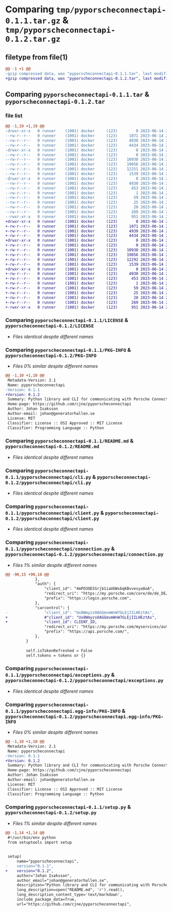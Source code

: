 # Comparing `tmp/pyporscheconnectapi-0.1.1.tar.gz` & `tmp/pyporscheconnectapi-0.1.2.tar.gz`

## filetype from file(1)

```diff
@@ -1 +1 @@
-gzip compressed data, was "pyporscheconnectapi-0.1.1.tar", last modified: Wed Jun 14 20:54:16 2023, max compression
+gzip compressed data, was "pyporscheconnectapi-0.1.2.tar", last modified: Wed Jun 14 21:33:28 2023, max compression
```

## Comparing `pyporscheconnectapi-0.1.1.tar` & `pyporscheconnectapi-0.1.2.tar`

### file list

```diff
@@ -1,19 +1,19 @@
-drwxr-xr-x   0 runner    (1001) docker     (123)        0 2023-06-14 20:54:16.728671 pyporscheconnectapi-0.1.1/
--rw-r--r--   0 runner    (1001) docker     (123)     1071 2023-06-14 20:54:05.000000 pyporscheconnectapi-0.1.1/LICENSE
--rw-r--r--   0 runner    (1001) docker     (123)     4930 2023-06-14 20:54:16.728671 pyporscheconnectapi-0.1.1/PKG-INFO
--rw-r--r--   0 runner    (1001) docker     (123)     4434 2023-06-14 20:54:05.000000 pyporscheconnectapi-0.1.1/README.md
-drwxr-xr-x   0 runner    (1001) docker     (123)        0 2023-06-14 20:54:16.724671 pyporscheconnectapi-0.1.1/pyporscheconnectapi/
--rw-r--r--   0 runner    (1001) docker     (123)        0 2023-06-14 20:54:05.000000 pyporscheconnectapi-0.1.1/pyporscheconnectapi/__init__.py
--rw-r--r--   0 runner    (1001) docker     (123)    10930 2023-06-14 20:54:05.000000 pyporscheconnectapi-0.1.1/pyporscheconnectapi/cli.py
--rw-r--r--   0 runner    (1001) docker     (123)    19856 2023-06-14 20:54:05.000000 pyporscheconnectapi-0.1.1/pyporscheconnectapi/client.py
--rw-r--r--   0 runner    (1001) docker     (123)    12251 2023-06-14 20:54:05.000000 pyporscheconnectapi-0.1.1/pyporscheconnectapi/connection.py
--rw-r--r--   0 runner    (1001) docker     (123)     1539 2023-06-14 20:54:05.000000 pyporscheconnectapi-0.1.1/pyporscheconnectapi/exceptions.py
-drwxr-xr-x   0 runner    (1001) docker     (123)        0 2023-06-14 20:54:16.728671 pyporscheconnectapi-0.1.1/pyporscheconnectapi.egg-info/
--rw-r--r--   0 runner    (1001) docker     (123)     4930 2023-06-14 20:54:16.000000 pyporscheconnectapi-0.1.1/pyporscheconnectapi.egg-info/PKG-INFO
--rw-r--r--   0 runner    (1001) docker     (123)      453 2023-06-14 20:54:16.000000 pyporscheconnectapi-0.1.1/pyporscheconnectapi.egg-info/SOURCES.txt
--rw-r--r--   0 runner    (1001) docker     (123)        1 2023-06-14 20:54:16.000000 pyporscheconnectapi-0.1.1/pyporscheconnectapi.egg-info/dependency_links.txt
--rw-r--r--   0 runner    (1001) docker     (123)       59 2023-06-14 20:54:16.000000 pyporscheconnectapi-0.1.1/pyporscheconnectapi.egg-info/entry_points.txt
--rw-r--r--   0 runner    (1001) docker     (123)       25 2023-06-14 20:54:16.000000 pyporscheconnectapi-0.1.1/pyporscheconnectapi.egg-info/requires.txt
--rw-r--r--   0 runner    (1001) docker     (123)       20 2023-06-14 20:54:16.000000 pyporscheconnectapi-0.1.1/pyporscheconnectapi.egg-info/top_level.txt
--rw-r--r--   0 runner    (1001) docker     (123)      269 2023-06-14 20:54:16.728671 pyporscheconnectapi-0.1.1/setup.cfg
--rwxr-xr-x   0 runner    (1001) docker     (123)      951 2023-06-14 20:54:05.000000 pyporscheconnectapi-0.1.1/setup.py
+drwxr-xr-x   0 runner    (1001) docker     (123)        0 2023-06-14 21:33:28.456955 pyporscheconnectapi-0.1.2/
+-rw-r--r--   0 runner    (1001) docker     (123)     1071 2023-06-14 21:33:18.000000 pyporscheconnectapi-0.1.2/LICENSE
+-rw-r--r--   0 runner    (1001) docker     (123)     4930 2023-06-14 21:33:28.456955 pyporscheconnectapi-0.1.2/PKG-INFO
+-rw-r--r--   0 runner    (1001) docker     (123)     4434 2023-06-14 21:33:18.000000 pyporscheconnectapi-0.1.2/README.md
+drwxr-xr-x   0 runner    (1001) docker     (123)        0 2023-06-14 21:33:28.452955 pyporscheconnectapi-0.1.2/pyporscheconnectapi/
+-rw-r--r--   0 runner    (1001) docker     (123)        0 2023-06-14 21:33:18.000000 pyporscheconnectapi-0.1.2/pyporscheconnectapi/__init__.py
+-rw-r--r--   0 runner    (1001) docker     (123)    10930 2023-06-14 21:33:18.000000 pyporscheconnectapi-0.1.2/pyporscheconnectapi/cli.py
+-rw-r--r--   0 runner    (1001) docker     (123)    19856 2023-06-14 21:33:18.000000 pyporscheconnectapi-0.1.2/pyporscheconnectapi/client.py
+-rw-r--r--   0 runner    (1001) docker     (123)    12292 2023-06-14 21:33:18.000000 pyporscheconnectapi-0.1.2/pyporscheconnectapi/connection.py
+-rw-r--r--   0 runner    (1001) docker     (123)     1539 2023-06-14 21:33:18.000000 pyporscheconnectapi-0.1.2/pyporscheconnectapi/exceptions.py
+drwxr-xr-x   0 runner    (1001) docker     (123)        0 2023-06-14 21:33:28.456955 pyporscheconnectapi-0.1.2/pyporscheconnectapi.egg-info/
+-rw-r--r--   0 runner    (1001) docker     (123)     4930 2023-06-14 21:33:28.000000 pyporscheconnectapi-0.1.2/pyporscheconnectapi.egg-info/PKG-INFO
+-rw-r--r--   0 runner    (1001) docker     (123)      453 2023-06-14 21:33:28.000000 pyporscheconnectapi-0.1.2/pyporscheconnectapi.egg-info/SOURCES.txt
+-rw-r--r--   0 runner    (1001) docker     (123)        1 2023-06-14 21:33:28.000000 pyporscheconnectapi-0.1.2/pyporscheconnectapi.egg-info/dependency_links.txt
+-rw-r--r--   0 runner    (1001) docker     (123)       59 2023-06-14 21:33:28.000000 pyporscheconnectapi-0.1.2/pyporscheconnectapi.egg-info/entry_points.txt
+-rw-r--r--   0 runner    (1001) docker     (123)       25 2023-06-14 21:33:28.000000 pyporscheconnectapi-0.1.2/pyporscheconnectapi.egg-info/requires.txt
+-rw-r--r--   0 runner    (1001) docker     (123)       20 2023-06-14 21:33:28.000000 pyporscheconnectapi-0.1.2/pyporscheconnectapi.egg-info/top_level.txt
+-rw-r--r--   0 runner    (1001) docker     (123)      269 2023-06-14 21:33:28.456955 pyporscheconnectapi-0.1.2/setup.cfg
+-rwxr-xr-x   0 runner    (1001) docker     (123)      951 2023-06-14 21:33:18.000000 pyporscheconnectapi-0.1.2/setup.py
```

### Comparing `pyporscheconnectapi-0.1.1/LICENSE` & `pyporscheconnectapi-0.1.2/LICENSE`

 * *Files identical despite different names*

### Comparing `pyporscheconnectapi-0.1.1/PKG-INFO` & `pyporscheconnectapi-0.1.2/PKG-INFO`

 * *Files 0% similar despite different names*

```diff
@@ -1,10 +1,10 @@
 Metadata-Version: 2.1
 Name: pyporscheconnectapi
-Version: 0.1.1
+Version: 0.1.2
 Summary: Python library and CLI for communicating with Porsche Connect API.
 Home-page: https://github.com/cjne/pyporscheconnectapi
 Author: Johan Isaksson
 Author-email: johan@generatorhallen.se
 License: MIT
 Classifier: License :: OSI Approved :: MIT License
 Classifier: Programming Language :: Python
```

### Comparing `pyporscheconnectapi-0.1.1/README.md` & `pyporscheconnectapi-0.1.2/README.md`

 * *Files identical despite different names*

### Comparing `pyporscheconnectapi-0.1.1/pyporscheconnectapi/cli.py` & `pyporscheconnectapi-0.1.2/pyporscheconnectapi/cli.py`

 * *Files identical despite different names*

### Comparing `pyporscheconnectapi-0.1.1/pyporscheconnectapi/client.py` & `pyporscheconnectapi-0.1.2/pyporscheconnectapi/client.py`

 * *Files identical despite different names*

### Comparing `pyporscheconnectapi-0.1.1/pyporscheconnectapi/connection.py` & `pyporscheconnectapi-0.1.2/pyporscheconnectapi/connection.py`

 * *Files 1% similar despite different names*

```diff
@@ -90,15 +90,16 @@
             },
             "auth": {
                 "client_id": "4mPO3OE5Srjb1iaUGWsbqKBvvesya8oA",
                 "redirect_uri": "https://my.porsche.com/core/de/de_DE/",
                 "prefix": "https://login.porsche.com",
             },
             "carcontrol": {
-                "client_id": "Ux8WmyzsOAGGmvmWnW7GLEjIILHEztAs",
+                #"client_id": "Ux8WmyzsOAGGmvmWnW7GLEjIILHEztAs",
+                "client_id": CLIENT_ID,
                 "redirect_uri": "https://my.porsche.com/myservices/auth/auth.html",
                 "prefix": "https://api.porsche.com/",
             },
         }
 
         self.isTokenRefreshed = False
         self.tokens = tokens or {}
```

### Comparing `pyporscheconnectapi-0.1.1/pyporscheconnectapi/exceptions.py` & `pyporscheconnectapi-0.1.2/pyporscheconnectapi/exceptions.py`

 * *Files identical despite different names*

### Comparing `pyporscheconnectapi-0.1.1/pyporscheconnectapi.egg-info/PKG-INFO` & `pyporscheconnectapi-0.1.2/pyporscheconnectapi.egg-info/PKG-INFO`

 * *Files 0% similar despite different names*

```diff
@@ -1,10 +1,10 @@
 Metadata-Version: 2.1
 Name: pyporscheconnectapi
-Version: 0.1.1
+Version: 0.1.2
 Summary: Python library and CLI for communicating with Porsche Connect API.
 Home-page: https://github.com/cjne/pyporscheconnectapi
 Author: Johan Isaksson
 Author-email: johan@generatorhallen.se
 License: MIT
 Classifier: License :: OSI Approved :: MIT License
 Classifier: Programming Language :: Python
```

### Comparing `pyporscheconnectapi-0.1.1/setup.py` & `pyporscheconnectapi-0.1.2/setup.py`

 * *Files 1% similar despite different names*

```diff
@@ -1,14 +1,14 @@
 #!/usr/bin/env python
 from setuptools import setup
 
 
 setup(
     name="pyporscheconnectapi",
-    version="0.1.1",
+    version="0.1.2",
     author="Johan Isaksson",
     author_email="johan@generatorhallen.se",
     description="Python library and CLI for communicating with Porsche Connect API.",
     long_description=open("README.md", 'r').read(),
     long_description_content_type='text/markdown',
     include_package_data=True,
     url="https://github.com/cjne/pyporscheconnectapi",
```

